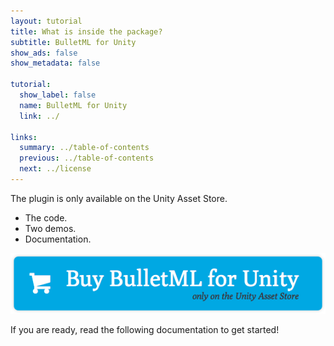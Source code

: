 ```yaml
---
layout: tutorial
title: What is inside the package?
subtitle: BulletML for Unity
show_ads: false
show_metadata: false

tutorial:
  show_label: false
  name: BulletML for Unity
  link: ../

links:
  summary: ../table-of-contents
  previous: ../table-of-contents
  next: ../license
---
```


The plugin is only available on the Unity Asset Store.

* The code.
* Two demos.
* Documentation.

<a href="#todo">
  <img
    src="../-img/buy.png"
    style="border: none;"
    alt="Buy BulletML for Unity"
    title="Buy BulletML for Unity"
  />
</a>

If you are ready, read the following documentation to get started!
